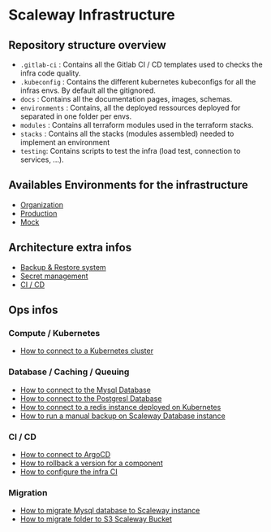 # Scaleway Infrastructure

## Repository structure overview

- `.gitlab-ci` : Contains all the Gitlab CI / CD templates used to checks the infra code quality.
- `.kubeconfig` : Contains the different kubernetes kubeconfigs for all the infras envs. By default all the gitignored.
- `docs` : Contains all the documentation pages, images, schemas.
- `environments` : Contains, all the deployed ressources deployed for separated in one folder per envs.
- `modules` : Contains all terraform modules used in the terraform stacks.
- `stacks` : Contains all the stacks (modules assembled) needed to implement an environment
- `testing`: Contains scripts to test the infra (load test, connection to services, ...).

## Availables Environments for the infrastructure

- [Organization](./environments/organization/README.md)
- [Production](./environments/prod/README.md)
- [Mock](./environments/mock/README.md)

## Architecture extra infos

- [Backup & Restore system](./docs/0_wiki/backup.md)
- [Secret management](./docs/0_wiki/secrets.md)
- [CI / CD](./docs/0_wiki/cicd.md)

## Ops infos

### Compute / Kubernetes
- [How to connect to a Kubernetes cluster](docs/1_how_to/how_to_connect_to_kube.md)

### Database / Caching / Queuing
- [How to connect to the Mysql Database](docs/1_how_to/database/connect_mysql.md)
- [How to connect to the Postgresl Database](docs/1_how_to/database/connect_postgresql.md)
- [How to connect to a redis instance deployed on Kubernetes](docs/1_how_to/redis/connect_kube.md)
- [How to run a manual backup on Scaleway Database instance](https://www.scaleway.com/en/docs/managed-databases/postgresql-and-mysql/how-to/manage-manual-backups/)

### CI / CD
- [How to connect to ArgoCD](docs/1_how_to/argocd/connect.md)
- [How to rollback a version for a component](docs/1_how_to/argocd/rollback_rollout.md)
- [How to configure the infra CI](docs/1_how_to/how_to_configure_the_infra_ci.md)

### Migration
- [How to migrate Mysql database to Scaleway instance](docs/1_how_to/database/migrate_mysql.md)
- [How to migrate folder to S3 Scaleway Bucket](docs/1_how_to/how_to_migrate_folder_to_s3.md)
